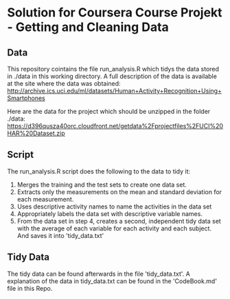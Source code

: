 # Solution for Coursera Course Projekt - Getting and Cleaning Data
## Data
This repository cointains the file run_analysis.R which tidys the data stored in ./data in this working directory.
A full description of the data is available at the site where the data was obtained:
http://archive.ics.uci.edu/ml/datasets/Human+Activity+Recognition+Using+Smartphones

Here are the data for the project which should be unzipped in the folder ./data:
https://d396qusza40orc.cloudfront.net/getdata%2Fprojectfiles%2FUCI%20HAR%20Dataset.zip

## Script
The run_analysis.R script does the following to the data to tidy it:
1. Merges the training and the test sets to create one data set.
2. Extracts only the measurements on the mean and standard deviation for each measurement.
3. Uses descriptive activity names to name the activities in the data set
4. Appropriately labels the data set with descriptive variable names.
5. From the data set in step 4, creates a second, independent tidy data set with the average of each variable for each activity and each subject. And saves it into 'tidy_data.txt'

## Tidy Data
The tidy data can be found afterwards in the file 'tidy_data.txt'.
A explanation of the data in tidy_data.txt can be found in the 'CodeBook.md' file in this Repo.

